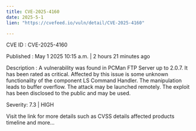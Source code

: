 ```yaml
---
title: CVE-2025-4160
date: 2025-5-1
lien: "https://cvefeed.io/vuln/detail/CVE-2025-4160"

---
```


CVE ID : CVE-2025-4160

Published :  May 1
2025
10:15 a.m. | 2 hours
21 minutes ago

Description : A vulnerability was found in PCMan FTP Server up to 2.0.7. It has been rated as critical. Affected by this issue is some unknown functionality of the component LS Command Handler. The manipulation leads to buffer overflow. The attack may be launched remotely. The exploit has been disclosed to the public and may be used.

Severity: 7.3 | HIGH

Visit the link for more details
such as CVSS details
affected products
timeline
and more...

